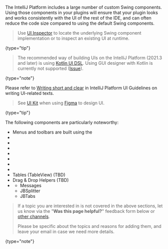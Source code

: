 [//]: # (title: User Interface Components)

<!-- Copyright 2000-2022 JetBrains s.r.o. and other contributors. Use of this source code is governed by the Apache 2.0 license that can be found in the LICENSE file. -->

The IntelliJ Platform includes a large number of custom Swing components.
Using those components in your plugins will ensure that your plugin looks and works consistently with the UI of the rest of the IDE, and can often reduce the code size compared to using the default Swing components.

 >  Use [UI Inspector](internal_ui_inspector.md) to locate the underlying Swing component implementation or to inspect an existing UI at runtime.
 >
 {type="tip"}

 > The recommended way of building UIs on the IntelliJ Platform (2021.3 and later) is using [Kotlin UI DSL](kotlin_ui_dsl_version_2.md).
 > Using GUI designer with Kotlin is currently not supported ([Issue](https://youtrack.jetbrains.com/issue/KTIJ-791)).
 >
 {type="note"}

Please refer to [Writing short and clear](https://jetbrains.design/intellij/text/writing_short/) in IntelliJ Platform UI Guidelines on writing UI-related texts.

 > See [UI Kit](https://jetbrains.design/intellij/resources/UI_kit/) when using [Figma](https://www.figma.com) to design UI.
  >
  {type="tip"}


The following components are particularly noteworthy:

*  Menus and toolbars are built using the [](basic_action_system.md)
*  [](tool_windows.md)
*  [](dialog_wrapper.md)
*  [](popups.md)
*  [](notifications.md)
*  [](file_and_class_choosers.md)
*  [](editor_components.md)
*  [](lists_and_trees.md)
*  Tables (TableView) (TBD)
*  Drag & Drop Helpers (TBD)
*  [](misc_swing_components.md)
    *  Messages
    *  JBSplitter
    *  JBTabs

> If a topic you are interested in is not covered in the above sections, let us know via the "**Was this page helpful?**" feedback form below or [other channels](getting_help.md#problems-with-the-guide).
>
> Please be specific about the topics and reasons for adding them, and leave your email in case we need more details.
>
{type="note"}
